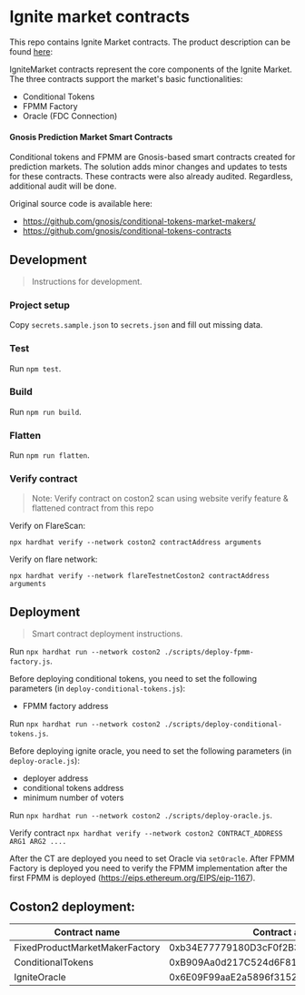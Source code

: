 # Ignite market contracts

This repo contains Ignite Market contracts. The product description can be found [here](ProductDescription.md):

IgniteMarket contracts represent the core components of the Ignite Market. The three contracts support the market's basic functionalities:

- Conditional Tokens
- FPMM Factory
- Oracle (FDC Connection)

#### Gnosis Prediction Market Smart Contracts

Conditional tokens and FPMM are Gnosis-based smart contracts created for prediction markets. The solution adds minor changes and updates to tests for these contracts. These contracts were also already audited. Regardless, additional audit will be done.

Original source code is available here:

- https://github.com/gnosis/conditional-tokens-market-makers/
- https://github.com/gnosis/conditional-tokens-contracts

## Development

> Instructions for development.

### Project setup

Copy `secrets.sample.json` to `secrets.json` and fill out missing data.

### Test

Run `npm test`.

### Build

Run `npm run build`.

### Flatten

Run `npm run flatten`.

### Verify contract

> Note: Verify contract on coston2 scan using website verify feature & flattened contract from this repo

Verify on FlareScan:

```
npx hardhat verify --network coston2 contractAddress arguments
```

Verify on flare network:

```
npx hardhat verify --network flareTestnetCoston2 contractAddress arguments
```

## Deployment

> Smart contract deployment instructions.

Run `npx hardhat run --network coston2 ./scripts/deploy-fpmm-factory.js`.

Before deploying conditional tokens, you need to set the following parameters (in `deploy-conditional-tokens.js`):

- FPMM factory address

Run `npx hardhat run --network coston2 ./scripts/deploy-conditional-tokens.js`.

Before deploying ignite oracle, you need to set the following parameters (in `deploy-oracle.js`):

- deployer address
- conditional tokens address
- minimum number of voters

Run `npx hardhat run --network coston2 ./scripts/deploy-oracle.js`.

Verify contract `npx hardhat verify --network coston2 CONTRACT_ADDRESS ARG1 ARG2 ....`


After the CT are deployed you need to set Oracle via `setOracle`.
After FPMM Factory is deployed you need to verify the FPMM implementation after the first FPMM is deployed (https://eips.ethereum.org/EIPS/eip-1167).

## Coston2 deployment:
| Contract name                  | Contract address                           |
| ------------------------------ | ------------------------------------------ |
| FixedProductMarketMakerFactory | 0xb34E77779180D3cF0f2B3e2ac7dbc450f3BAdA9b |
| ConditionalTokens              | 0xB909Aa0d217C524d6F8151dE15456104677E9287 |
| IgniteOracle                   | 0x6E09F99aaE2a5896f315292c369821D3aEB6c160 |
